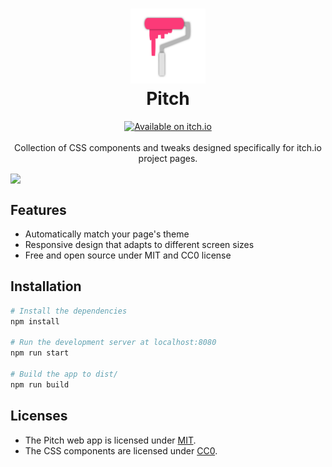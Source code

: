 <h1 align="center">
<img src="./assets/pitch.svg" alt="Pitch Logo" width="120">
<br>
Pitch
</h1>

<p align="center">
<a href="https://nnda.itch.io/pitch/" target="_blank"><img src="https://img.shields.io/badge/Available%20on%20itch.io-ff2449?style=flat-square&logo=itchdotio&logoColor=%23ffffff" alt="Available on itch.io" height="20"></a>
<br>
<br>
Collection of CSS components and tweaks designed specifically for itch.io project pages.
</p>

<img align="center" src="https://github.com/user-attachments/assets/442634e1-11ff-4c34-994f-b3c49cd29666">

## Features

- Automatically match your page's theme
- Responsive design that adapts to different screen sizes
- Free and open source under MIT and CC0 license

## Installation

```sh
# Install the dependencies
npm install

# Run the development server at localhost:8080
npm run start

# Build the app to dist/
npm run build
```

## Licenses

- The Pitch web app is licensed under [MIT](LICENSE-MIT).
- The CSS components are licensed under [CC0](LICENSE-CC0).

